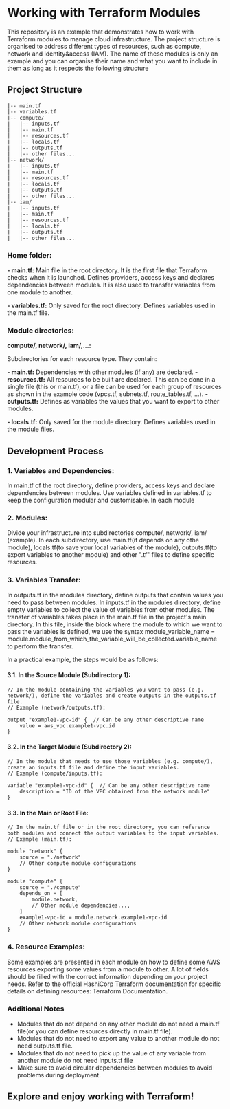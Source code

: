 # Working with Terraform Modules

This repository is an example that demonstrates how to work with Terraform modules to manage cloud infrastructure. The project structure is organised to address different types of resources, such as compute, network and identity&access (IAM). The name of these modules is only an example and you can organise their name and what you want to include in them as long as it respects the following structure

## Project Structure
```
|-- main.tf
|-- variables.tf
|-- compute/
|   |-- inputs.tf
|   |-- main.tf
|   |-- resources.tf
|   |-- locals.tf
|   |-- outputs.tf
|   |-- other files...
|-- network/
|   |-- inputs.tf
|   |-- main.tf
|   |-- resources.tf
|   |-- locals.tf
|   |-- outputs.tf
|   |-- other files...
|-- iam/
|   |-- inputs.tf
|   |-- main.tf
|   |-- resources.tf
|   |-- locals.tf
|   |-- outputs.tf
|   |-- other files...
```
### Home folder:

**- main.tf:**
        Main file in the root directory. It is the first file that Terraform checks when it is launched.
        Defines providers, access keys and declares dependencies between modules. It is also used to transfer variables from one module to another.

**- variables.tf:**
        Only saved for the root directory.
        Defines variables used in the main.tf file.


### Module directories:

**compute/, network/, iam/,...:**

Subdirectories for each resource type.
They contain:
        
**- main.tf:**
        Dependencies with other modules (if any) are declared.
**- resources.tf:**
        All resources to be built are declared. This can be done in a single file (this or main.tf), or a file can be used for each group of resources as shown in the example code (vpcs.tf, subnets.tf, route_tables.tf, ...).
**- outputs.tf:**
        Defines as variables the values that you want to export to other modules.
            
**- locals.tf:**
        Only saved for the module directory.
        Defines variables used in the module files.

## Development Process

### 1. Variables and Dependencies:
In main.tf of the root directory, define providers, access keys and declare dependencies between modules.
Use variables defined in variables.tf to keep the configuration modular and customisable.
        In each module

### 2. Modules:
Divide your infrastructure into subdirectories compute/, network/, iam/ (example).
In each subdirectory, use main.tf(if depends on any othe module), locals.tf(to save your local variables of the module), outputs.tf(to export variables to another module) and other ".tf" files to define specific resources.

### 3. Variables Transfer:
In outputs.tf in the modules directory, define outputs that contain values you need to pass between modules.
In inputs.tf in the modules directory, define empty variables to collect the value of variables from other modules.
The transfer of variables takes place in the main.tf file in the project's main directory. In this file, inside the block where the module to which we want to pass the variables is defined, we use the syntax module_variable_name = module.module_from_which_the_variable_will_be_collected.variable_name to perform the transfer.
        
In a practical example, the steps would be as follows:
    
#### 3.1. In the Source Module (Subdirectory 1):

```hcl
// In the module containing the variables you want to pass (e.g. network/), define the variables and create outputs in the outputs.tf file.
// Example (network/outputs.tf):

output "example1-vpc-id" {  // Can be any other descriptive name
    value = aws_vpc.example1-vpc.id
}
```

#### 3.2. In the Target Module (Subdirectory 2):

```hcl
// In the module that needs to use those variables (e.g. compute/), create an inputs.tf file and define the input variables.
// Example (compute/inputs.tf):

variable "example1-vpc-id" {  // Can be any other descriptive name
    description = "ID of the VPC obtained from the network module"
}
```
    
#### 3.3. In the Main or Root File:

```hcl
// In the main.tf file or in the root directory, you can reference both modules and connect the output variables to the input variables.
// Example (main.tf):

module "network" {
    source = "./network"
    // Other compute module configurations
}

module "compute" {
    source = "./compute"
    depends_on = [
        module.network,
        // Other module dependencies...,
    ]
    example1-vpc-id = module.network.example1-vpc-id
    // Other network module configurations
}
```

### 4. Resource Examples:
Some examples are presented in each module on how to define some AWS resources exporting some values from a module to other.
A lot of fields should be filled with the correct information depending on your project needs.
Refer to the official HashiCorp Terraform documentation for specific details on defining resources: Terraform Documentation.

### Additional Notes

- Modules that do not depend on any other module do not need a main.tf file(or you can define resources directly in main.tf file).
- Modules that do not need to export any value to another module do not need outputs.tf file.
- Modules that do not need to pick up the value of any variable from another module do not need inputs.tf file
- Make sure to avoid circular dependencies between modules to avoid problems during deployment.
    

## Explore and enjoy working with Terraform!
